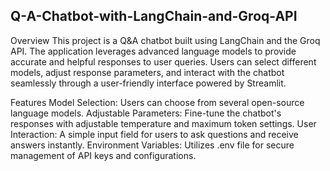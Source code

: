 ## Q-A-Chatbot-with-LangChain-and-Groq-API
Overview
This project is a Q&A chatbot built using LangChain and the Groq API. The application leverages advanced language models to provide accurate and helpful responses to user queries. Users can select different models, adjust response parameters, and interact with the chatbot seamlessly through a user-friendly interface powered by Streamlit.

Features
Model Selection: Users can choose from several open-source language models.
Adjustable Parameters: Fine-tune the chatbot's responses with adjustable temperature and maximum token settings.
User Interaction: A simple input field for users to ask questions and receive answers instantly.
Environment Variables: Utilizes .env file for secure management of API keys and configurations.
